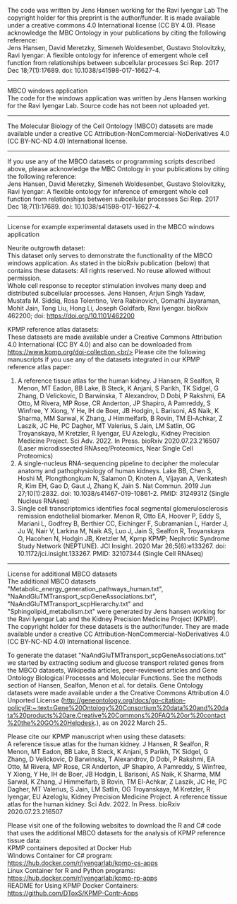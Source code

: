 The code was written by Jens Hansen working for the Ravi Iyengar Lab
The copyright holder for this preprint is the author/funder. It is made available under a creative commons 4.0 International license (CC BY 4.0).
Please acknowledge the MBC Ontology in your publications by citing the following reference:<br/>
Jens Hansen, David Meretzky, Simeneh Woldesenbet, Gustavo Stolovitzky, Ravi Iyengar: 
A flexible ontology for inference of emergent whole cell function from relationships between subcellular processes
Sci Rep. 2017 Dec 18;7(1):17689. doi: 10.1038/s41598-017-16627-4.
___________________________________________________________________________________________________________
MBCO windows application<br/>
The code for the windows application was written by Jens Hansen working for the Ravi Iyengar Lab. Source code has not been not uploaded yet.
___________________________________________________________________________________________________________
The Molecular Biology of the Cell Ontology (MBCO) datasets are made available under a creative CC Attribution-NonCommercial-NoDerivatives 4.0 (CC BY-NC-ND 4.0) International license.
___________________________________________________________________________________________________________
If you use any of the MBCO datasets or programming scripts described above, please acknowledge the MBC Ontology in your publications by citing the following reference:<br/>
Jens Hansen, David Meretzky, Simeneh Woldesenbet, Gustavo Stolovitzky, Ravi Iyengar: A flexible ontology for inference of emergent whole cell function from relationships between subcellular processes Sci Rep. 2017 Dec 18;7(1):17689. doi: 10.1038/s41598-017-16627-4.
___________________________________________________________________________________________________________
License for example experimental datasets used in the MBCO windows application

Neurite outgrowth dataset:<br/>
This dataset only serves to demonstrate the functionality of the MBCO windows application.
As stated in the bioRxiv publication (below) that contains these datasets: All rights reserved. No reuse allowed without permission.<br/>
Whole cell response to receptor stimulation involves many deep and distributed subcellular processes. Jens Hansen, Arjun Singh Yadaw, Mustafa M. Siddiq, Rosa Tolentino, Vera Rabinovich, Gomathi Jayaraman, Mohit Jain, Tong Liu, Hong Li, Joseph Goldfarb, Ravi Iyengar. bioRxiv 462200; doi: https://doi.org/10.1101/462200

KPMP reference atlas datasets:<br/>
These datasets are made available under a Creative Commons Attribution 4.0 International (CC BY 4.0) and also can be downloaded from https://www.kpmp.org/doi-collection.<br/>
Please cite the following manuscripts if you use any of the datasets integrated in our KPMP reference atlas paper:<br/>
1) A reference tissue atlas for the human kidney. J Hansen, R Sealfon, R Menon, MT Eadon, BB Lake, B Steck, K Anjani, S Parikh, TK Sidgel, G Zhang, D Velickovic, D Barwinska, T Alexandrov, D Dobi, P Rakshmi, EA Otto, M Rivera, MP Rose, CR Anderton, JP Shapiro, A Pamreddy, S Winfree, Y Xiong, Y He, IH de Boer, JB Hodgin, L Barisoni, AS Naik, K Sharma, MM Sarwal, K Zhang, J Himmelfarb, B Rovin, TM El-Achkar, Z Laszik, JC He, PC Dagher, MT Valerius, S Jain, LM Satlin, OG Troyanskaya, M Kretzler, R Iyengar, EU Azeloglu, Kidney Precision Medicine Project. Sci Adv. 2022. In Press. bioRxiv 2020.07.23.216507 (Laser microdissected RNAseq/Proteomics, Near Single Cell Proteomics)<br/>
2) A single-nucleus RNA-sequencing pipeline to decipher the molecular anatomy and pathophysiology of human kidneys. Lake BB, Chen S, Hoshi M, Plongthongkum N, Salamon D, Knoten A, Vijayan A, Venkatesh R, Kim EH, Gao D, Gaut J, Zhang K, Jain S. Nat Commun. 2019 Jun 27;10(1):2832. doi: 10.1038/s41467-019-10861-2. PMID: 31249312 (Single Nucleus RNAseq)<br/>
3) Single cell transcriptomics identifies focal segmental glomerulosclerosis remission endothelial biomarker. Menon R, Otto EA, Hoover P, Eddy S, Mariani L, Godfrey B, Berthier CC, Eichinger F, Subramanian L, Harder J, Ju W, Nair V, Larkina M, Naik AS, Luo J, Jain S, Sealfon R, Troyanskaya O, Hacohen N, Hodgin JB, Kretzler M, Kpmp KPMP; Nephrotic Syndrome Study Network (NEPTUNE). JCI Insight. 2020 Mar 26;5(6):e133267. doi: 10.1172/jci.insight.133267. PMID: 32107344 (Single Cell RNAseq)<br/>

___________________________________________________________________________________________________________

License for additional MBCO datasets<br/>
The additional MBCO datasets "Metabolic_energy_generation_pathways_human.txt", "NaAndGluTMTransport_scpGeneAssociations.txt", "NaAndGluTMTransport_scpHierarchy.txt" and "Sphingolipid_metabolism.txt" were generated by Jens hansen working for the Ravi Iyengar Lab and the Kidney Precision Medicine Project (KPMP).
The copyright holder for these datasets is the author/funder.
They are made available under a creative CC Attribution-NonCommercial-NoDerivatives 4.0 (CC BY-NC-ND 4.0) International liscence.

To generate the dataset "NaAndGluTMTransport_scpGeneAssociations.txt" we started by extracting sodium and glucose transport related genes from the MBCO datasets, Wikipedia articles, peer-reviewed articles and Gene Ontology Biological Processes and Molecular Functions. See the methods section of Hansen, Sealfon, Menon et al. for details. Gene Ontology datasets were made available under a the Creative Commons Attribution 4.0 Unported License (http://geneontology.org/docs/go-citation-policy/#:~:text=Gene%20Ontology%20Consortium%20data%20and%20data%20products%20are,Creative%20Commons%20FAQ%20or%20contact%20the%20GO%20Helpdesk.), as on 2022 March 25..

Please cite our KPMP manuscript when using these datasets:<br/>
A reference tissue atlas for the human kidney. J Hansen, R Sealfon, R Menon, MT Eadon, BB Lake, B Steck, K Anjani, S Parikh, TK Sidgel, G Zhang, D Velickovic, D Barwinska, T Alexandrov, D Dobi, P Rakshmi, EA Otto, M Rivera, MP Rose, CR Anderton, JP Shapiro, A Pamreddy, S Winfree, Y Xiong, Y He, IH de Boer, JB Hodgin, L Barisoni, AS Naik, K Sharma, MM Sarwal, K Zhang, J Himmelfarb, B Rovin, TM El-Achkar, Z Laszik, JC He, PC Dagher, MT Valerius, S Jain, LM Satlin, OG Troyanskaya, M Kretzler, R Iyengar, EU Azeloglu, Kidney Precision Medicine Project. A reference tissue atlas for the human kidney. Sci Adv. 2022. In Press. bioRxiv 2020.07.23.216507 

Please visit one of the following websites to download the R and C# code that uses the additional MBCO datasets for the analysis of KPMP reference tissue data:<br/> 
KPMP containers deposited at Docker Hub<br/>
Windows Container for C# program: https://hub.docker.com/r/iyengarlab/kpmp-cs-apps<br/>
Linux Container for R and Python programs: https://hub.docker.com/r/iyengarlab/kpmp-rp-apps<br/>
README for Using KPMP Docker Containers: https://github.com/DToxS/KPMP-Contr-Apps<br/>
